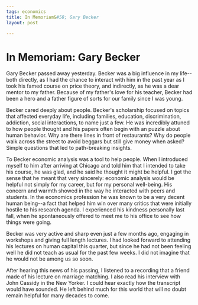 ```yaml
--- 
tags: economics
title: In Memoriam&#58; Gary Becker
layout: post

---
```


# In Memoriam: Gary Becker

Gary Becker passed away yesterday. Becker was a big influence in my life--both directly, as I had the chance to interact with him in the past year as I took his famed course on price theory, and indirectly, as he was a dear mentor to my father. Because of my father's love for his teacher, Becker had been a hero and a father figure of sorts for our family since I was young. 

Becker cared deeply about people. Becker's scholarship focused on topics that affected everyday life, including families, education, discrimination, addiction, social interactions, to name just a few. He was incredibly attuned to how people thought and his papers often begin with an puzzle about human behavior. Why are there lines in front of restaurants? Why do people walk across the street to avoid beggars but still give money when asked? Simple questions that led to path-breaking insights. 

To Becker economic analysis was a tool to help people. When I introduced myself to him after arriving at Chicago and told him that I intended to take his course, he was glad, and he said he thought it might be helpful. I got the sense that he meant that very sincerely: economic analysis would be helpful not simply for my career, but for my personal well-being. His concern and warmth showed in the way he interacted with peers and students. In the economics profession he was known to be a very decent human being--a fact that helped him win over many critics that were initially hostile to his research agenda. I experienced his kindness personally last fall, when he spontaneously offered to meet me to his office to see how things were going. 

Becker was very active and sharp even just a few months ago, engaging in workshops and giving full length lectures. I had looked forward to attending his lectures on human capital this quarter, but since he had not been feeling well he did not teach as usual for the past few weeks. I did not imagine that he would not be among us so soon. 

After hearing this news of his passing, I listened to a recording that a friend made of his lecture on marriage matching. I also read his interview with John Cassidy in the New Yorker. I could hear exactly how the transcript would have sounded. He left behind much for this world that will no doubt remain helpful for many decades to come.  

